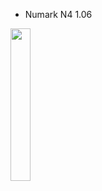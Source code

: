- Numark
N4 1.06

<img src="https://camo.githubusercontent.com/93fe0757c07b1b86b0e3acbf4eafd509314d5b7231907bb3cfbd908c6706e95e/68747470733a2f2f6d656469612e646a6d616e69612e6e65742f696d616765732f4e756d61726b5f4e342e6a7067" width="25%"></img>
